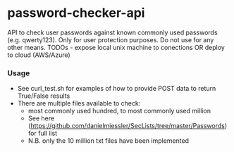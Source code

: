 # password-checker-api

API to check user passwords against known commonly used passwords (e.g. qwerty123). Only for user protection purposes. Do not use for any other means.
TODOs - expose local unix machine to conections OR deploy to cloud (AWS/Azure)

### Usage

- See curl_test.sh for examples of how to provide POST data to return True/False results
- There are multiple files available to check:
  - most commonly used hundred, to most commonly used million
  - See here (https://github.com/danielmiessler/SecLists/tree/master/Passwords) for full list
  - N.B. only the 10 million txt files have been implemented